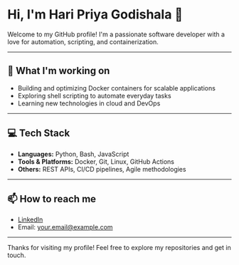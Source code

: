 # Hi, I'm Hari Priya Godishala 👋

Welcome to my GitHub profile! I'm a passionate software developer with a love for automation, scripting, and containerization.

---

## 🔭 What I'm working on
- Building and optimizing Docker containers for scalable applications
- Exploring shell scripting to automate everyday tasks
- Learning new technologies in cloud and DevOps

---

## 💻 Tech Stack
- **Languages:** Python, Bash, JavaScript
- **Tools & Platforms:** Docker, Git, Linux, GitHub Actions
- **Others:** REST APIs, CI/CD pipelines, Agile methodologies

---

## 📫 How to reach me
- [LinkedIn](https://linkedin.com/in/haripriyagodishala)
- Email: your.email@example.com

---

Thanks for visiting my profile! Feel free to explore my repositories and get in touch.
